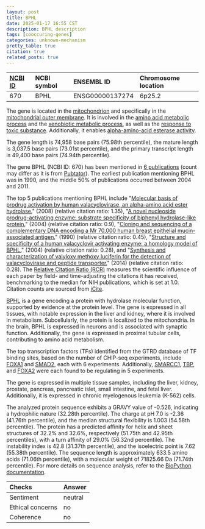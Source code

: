 ```yaml
---
layout: post
title: BPHL
date: 2025-01-17 16:55 CST
description: BPHL description
tags: [cooccuring-genes]
categories: unknown-mechanism
pretty_table: true
citation: true
related_posts: true
---
```




| [NCBI ID](https://www.ncbi.nlm.nih.gov/gene/670) | NCBI symbol | ENSEMBL ID | Chromosome location |
| :-------- | :------- | :-------- | :------- |
| 670  | BPHL | ENSG00000137274 | 6p25.2 |



The gene is located in the [mitochondrion](https://amigo.geneontology.org/amigo/term/GO:0005739) and specifically in the [mitochondrial outer membrane](https://amigo.geneontology.org/amigo/term/GO:0005741). It is involved in the [amino acid metabolic process](https://amigo.geneontology.org/amigo/term/GO:0006520) and the [xenobiotic metabolic process](https://amigo.geneontology.org/amigo/term/GO:0006805), as well as the [response to toxic substance](https://amigo.geneontology.org/amigo/term/GO:0009636). Additionally, it enables [alpha-amino-acid esterase activity](https://amigo.geneontology.org/amigo/term/GO:0047658).


The gene length is 74,958 base pairs (75.98th percentile), the mature length is 3,037.5 base pairs (73.01st percentile), and the primary transcript length is 49,400 base pairs (74.94th percentile).


The gene BPHL (NCBI ID: 670) has been mentioned in [6 publications](https://pubmed.ncbi.nlm.nih.gov/?term=%22BPHL%22) (count may differ as it is from [Pubtator](https://academic.oup.com/nar/article/47/W1/W587/5494727)). The earliest publication mentioning BPHL was in 1990, and the middle 50% of publications occurred between 2004 and 2011.


The top 5 publications mentioning BPHL include "[Molecular basis of prodrug activation by human valacyclovirase, an alpha-amino acid ester hydrolase.](https://pubmed.ncbi.nlm.nih.gov/18256025)" (2008) (relative citation ratio: 1.35), "[A novel nucleoside prodrug-activating enzyme: substrate specificity of biphenyl hydrolase-like protein.](https://pubmed.ncbi.nlm.nih.gov/15832508)" (2004) (relative citation ratio: 0.9), "[Cloning and sequencing of a complementary DNA encoding a Mr 70,000 human breast epithelial mucin-associated antigen.](https://pubmed.ncbi.nlm.nih.gov/2393862)" (1990) (relative citation ratio: 0.45), "[Structure and specificity of a human valacyclovir activating enzyme: a homology model of BPHL.](https://pubmed.ncbi.nlm.nih.gov/16028355)" (2004) (relative citation ratio: 0.28), and "[Synthesis and characterization of valyloxy methoxy luciferin for the detection of valacyclovirase and peptide transporter.](https://pubmed.ncbi.nlm.nih.gov/25240255)" (2014) (relative citation ratio: 0.28). The [Relative Citation Ratio (RCR)](https://journals.plos.org/plosbiology/article?id=10.1371/journal.pbio.1002541) measures the scientific influence of each paper by field- and time-adjusting the citations it has received, benchmarking to the median for NIH publications, which is set at 1.0. Citation counts are sourced from [iCite](https://icite.od.nih.gov).


[BPHL](https://www.proteinatlas.org/ENSG00000137274-BPHL) is a gene encoding a protein with hydrolase molecular function, supported by evidence at the protein level. The gene is expressed in all tissues, with notable expression in the liver and kidney, where it is involved in metabolism. Subcellularly, the protein is localized to the mitochondria. In the brain, BPHL is expressed in neurons and is associated with synaptic function. Additionally, the gene is expressed in proximal tubular cells, contributing to amino acid metabolism.


The top transcription factors (TFs) identified from the GTRD database of TF binding sites, based on the number of CHIP-seq experiments, include [FOXA1](https://www.ncbi.nlm.nih.gov/gene/3169) and [SMAD2](https://www.ncbi.nlm.nih.gov/gene/4087), each with 6 experiments. Additionally, [SMARCC1](https://www.ncbi.nlm.nih.gov/gene/6599), [TBP](https://www.ncbi.nlm.nih.gov/gene/6908), and [FOXA2](https://www.ncbi.nlm.nih.gov/gene/3170) were each found to be regulating in 5 experiments.





The gene is expressed in multiple tissue samples, including the liver, kidney, prostate, pancreas, pancreatic islet, small intestine, and fetal liver. Additionally, it is expressed in chronic myelogenous leukemia (K-562) cells.




The analyzed protein sequence exhibits a GRAVY value of -0.526, indicating a hydrophilic nature (32.28th percentile). The charge at pH 7.0 is -2.36 (41.76th percentile), and the median structural flexibility is 1.003 (54.58th percentile). The protein has a predicted affinity for helix and sheet structures of 32.2% and 32.6%, respectively (51.75th and 42.95th percentiles), with a turn affinity of 29.0% (56.32nd percentile). The instability index is 42.8 (31.37th percentile), and the isoelectric point is 7.62 (55.38th percentile). The sequence length is approximately 633.5 amino acids (71.06th percentile), with a molecular weight of 71825.66 Da (71.74th percentile). For more details on sequence analysis, refer to the [BioPython documentation](https://biopython.org/docs/1.75/api/Bio.SeqUtils.ProtParam.html).





| Checks    | Answer |
| :-------- | :------- |
| Sentiment  | neutral   |
| Ethical concerns | no     |
| Coherence    | no    |